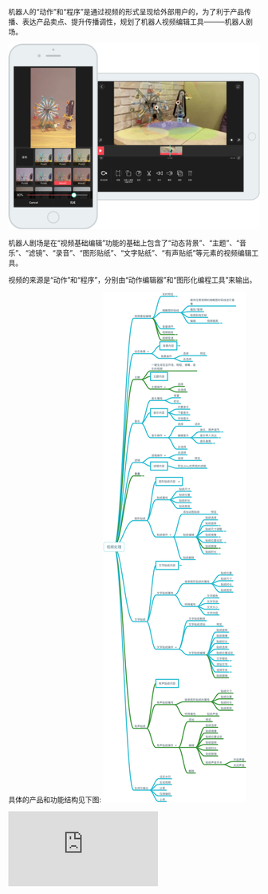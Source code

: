 机器人的“动作”和“程序”是通过视频的形式呈现给外部用户的，为了利于产品传播、表达产品卖点、提升传播调性，规划了机器人视频编辑工具———机器人剧场。

![Video Editor](/assets/RobotTheather.png)

机器人剧场是在“视频基础编辑”功能的基础上包含了“动态背景”、“主题”、“音乐”、“滤镜”、“录音”、“图形贴纸”、“文字贴纸”、“有声贴纸”等元素的视频编辑工具。  

视频的来源是“动作”和“程序”，分别由“动作编辑器”和“图形化编程工具”来输出。

具体的产品和功能结构见下图:
![mind map of video editor](/assets/VideoEditorFeatureScope.png)

<iframe src="https://free.modao.cc/app/jzXRWOGm3T06x08JdZXhTlLY4glfeSE/embed/v2" allowTransparency="true" frameborder="0"></iframe>